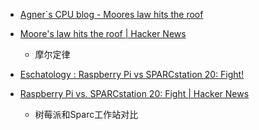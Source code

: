 
- [Agner`s CPU blog - Moores law hits the roof](http://www.agner.org/optimize/blog/read.php?i=417)
- [Moore's law hits the roof | Hacker News](https://news.ycombinator.com/item?id=10795666)
    + 摩尔定律

- [Eschatology : Raspberry Pi vs SPARCstation 20: Fight!](http://eschatologist.net/blog/?p=266)
- [Raspberry Pi vs. SPARCstation 20: Fight | Hacker News](https://news.ycombinator.com/item?id=10795324)
    + 树莓派和Sparc工作站对比
